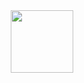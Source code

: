 <!--
**AlpakaAlbert/AlpakaAlbert** is a ✨ _special_ ✨ repository because its `README.md` (this file) appears on your GitHub profile.

Here are some ideas to get you started:

- 🔭 I’m currently working on ...
- 🌱 I’m currently learning ...
- 👯 I’m looking to collaborate on ...
- 🤔 I’m looking for help with ...
- 💬 Ask me about ...
- 📫 How to reach me: ...
- 😄 Pronouns: ...
- ⚡ Fun fact: ...
-->

<div id="header" align="center">
  <img src="https://cdn.discordapp.com/attachments/935509220198060032/1222909057862733824/alpaka.png?ex=6617edcf&is=660578cf&hm=9b428af8ac0f90ce3fc3e3545abab6b16238cb19b0e7b6ce8e4ed447662e2c41&" width="100"/>
</div>


